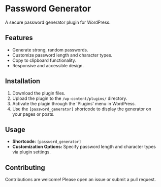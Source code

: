 # Password Generator

A secure password generator plugin for WordPress.

## Features

- Generate strong, random passwords.
- Customize password length and character types.
- Copy to clipboard functionality.
- Responsive and accessible design.

## Installation

1. Download the plugin files.
2. Upload the plugin to the `/wp-content/plugins/` directory.
3. Activate the plugin through the 'Plugins' menu in WordPress.
4. Use the `[password_generator]` shortcode to display the generator on your pages or posts.

## Usage

- **Shortcode:** `[password_generator]`
- **Customization Options:** Specify password length and character types via plugin settings.

## Contributing

Contributions are welcome! Please open an issue or submit a pull request.
